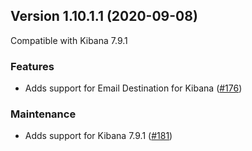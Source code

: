 ## Version 1.10.1.1 (2020-09-08)

Compatible with Kibana 7.9.1

### Features
  * Adds support for Email Destination for Kibana ([#176](https://github.com/opendistro-for-elasticsearch/alerting-kibana-plugin/pull/176))

### Maintenance
  * Adds support for Kibana 7.9.1 ([#181](https://github.com/opendistro-for-elasticsearch/alerting-kibana-plugin/pull/181))
